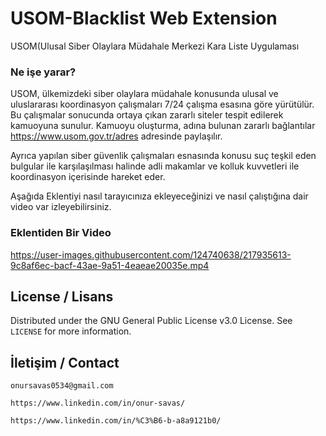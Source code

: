 # USOM-Blacklist Web Extension
USOM(Ulusal Siber Olaylara Müdahale Merkezi Kara Liste Uygulaması

### Ne işe yarar?
USOM, ülkemizdeki siber olaylara müdahale konusunda ulusal ve uluslararası koordinasyon çalışmaları 7/24 çalışma esasına göre yürütülür. Bu çalışmalar sonucunda ortaya çıkan zararlı siteler tespit edilerek kamuoyuna sunulur. Kamuoyu oluşturma, adına bulunan zararlı bağlantılar https://www.usom.gov.tr/adres adresinde paylaşılır.

Ayrıca yapılan siber güvenlik çalışmaları esnasında konusu suç teşkil eden bulgular ile karşılaşılması halinde adli makamlar ve kolluk kuvvetleri ile koordinasyon içerisinde hareket eder.

Aşağıda Eklentiyi nasıl tarayıcınıza ekleyeceğinizi ve nasıl çalıştığına dair video var izleyebilirsiniz.

### Eklentiden Bir Video


https://user-images.githubusercontent.com/124740638/217935613-9c8af6ec-bacf-43ae-9a51-4eaeae20035e.mp4



## License / Lisans

Distributed under the GNU General Public License v3.0 License. See `LICENSE` for more information.

## İletişim / Contact

``` onursavas0534@gmail.com ```

``` https://www.linkedin.com/in/onur-savas/ ```

``` https://www.linkedin.com/in/%C3%B6-b-a8a9121b0/ ```

